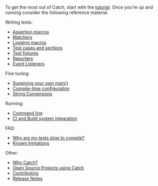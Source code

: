 <a id="top"></a>
To get the most out of Catch, start with the [tutorial](tutorial.md#top).
Once you're up and running consider the following reference material.

Writing tests:
* [Assertion macros](assertions.md#top)
* [Matchers](matchers.md#top)
* [Logging macros](logging.md#top)
* [Test cases and sections](test-cases-and-sections.md#top)
* [Test fixtures](test-fixtures.md#top)
* [Reporters](reporters.md#top)
* [Event Listeners](event-listeners.md#top)

Fine tuning:
* [Supplying your own main()](own-main.md#top)
* [Compile-time configuration](configuration.md#top)
* [String Conversions](tostring.md#top)

Running:
* [Command line](command-line.md#top)
* [CI and Build system integration](build-systems.md#top)

FAQ:
* [Why are my tests slow to compile?](slow-compiles.md#top)
* [Known limitations](limitations.md#top)
 
Other:
* [Why Catch?](why-catch.md#top)
* [Open Source Projects using Catch](opensource-users.md#top)
* [Contributing](contributing.md#top)
* [Release Notes](release-notes.md#top)
